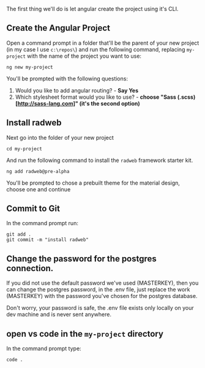 The first thing we'll do is let angular create the project using it's CLI.

## Create the Angular Project
Open a command prompt in a folder that'll be the parent of your new project (in my case I use `c:\repos\`) and run the following command, replacing `my-project` with the name of the project you want to use:
```
ng new my-project
```
You'll be prompted with the following questions:
1. Would you like to add angular routing? - **Say Yes**
2. Which stylesheet format would you like to use? - **choose "Sass (.scss) [http://sass-lang.com]" (it's the second option)**


## Install radweb
Next go into the folder of your new project
```
cd my-project
```

And run the following command to install the `radweb` framework starter kit.
```
ng add radweb@pre-alpha
```
You'll be prompted to chose a prebuilt theme for the material design, choose one and continue

## Commit to Git
In the command prompt run:
```
git add .
git commit -m "install radweb"
```

## Change the password for the postgres connection.
If you did not use the default password we've used (MASTERKEY), then you can change the postgres password, in the .env file,
just replace the work (MASTERKEY) with the password you've chosen for the postgres database.

Don't worry, your password is safe, the .env file exists only locally on your dev machine and is never sent anywhere.

## open vs code in the `my-project` directory
In the command prompt type:
```
code .
```
